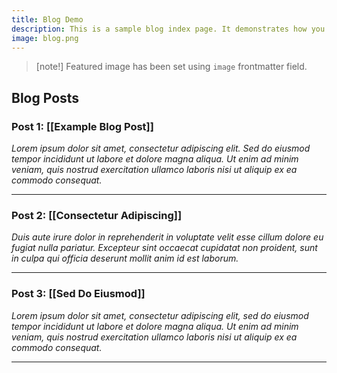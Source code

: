 ```yaml
---
title: Blog Demo
description: This is a sample blog index page. It demonstrates how you can add a features image to a page and create a simple list of blog posts.
image: blog.png
---
```


>[note!]
>Featured image has been set using `image` frontmatter field.

## Blog Posts

### Post 1: [[Example Blog Post]]
*Lorem ipsum dolor sit amet, consectetur adipiscing elit. Sed do eiusmod tempor incididunt ut labore et dolore magna aliqua. Ut enim ad minim veniam, quis nostrud exercitation ullamco laboris nisi ut aliquip ex ea commodo consequat.*

---

### Post 2: [[Consectetur Adipiscing]]
*Duis aute irure dolor in reprehenderit in voluptate velit esse cillum dolore eu fugiat nulla pariatur. Excepteur sint occaecat cupidatat non proident, sunt in culpa qui officia deserunt mollit anim id est laborum.*

---

### Post 3: [[Sed Do Eiusmod]]
*Lorem ipsum dolor sit amet, consectetur adipiscing elit, sed do eiusmod tempor incididunt ut labore et dolore magna aliqua. Ut enim ad minim veniam, quis nostrud exercitation ullamco laboris nisi ut aliquip ex ea commodo consequat.*

---
